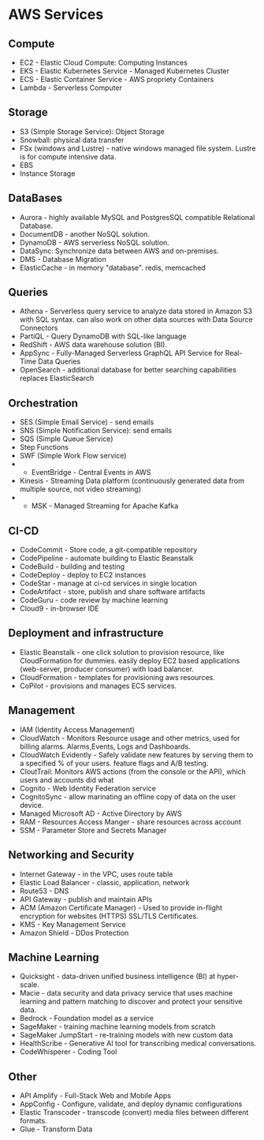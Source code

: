 <!--
// cSpell:ignore
-->

<link rel="stylesheet" type="text/css" href=".markdown-style.css">

# AWS Services

## Compute

- EC2 - Elastic Cloud Compute: Computing Instances
- EKS - Elastic Kubernetes Service - Managed Kubernetes Cluster
- ECS - Elastic Container Service - AWS propriety Containers
- Lambda - Serverless Computer

## Storage

- S3 (Simple Storage Service): Object Storage
- Snowball: physical data transfer
- FSx (windows and Lustre) - native windows managed file system. Lustre is for compute intensive data.
- EBS
- Instance Storage

## DataBases

- Aurora - highly available MySQL and PostgresSQL compatible Relational Database.
- DocumentDB - another NoSQL solution.
- DynamoDB - AWS serverless NoSQL solution.
- DataSync: Synchronize data between AWS and on-premises.
- DMS - Database Migration
- ElasticCache - in memory "database". redis, memcached

## Queries

- Athena - Serverless query service to analyze data stored in Amazon S3 with SQL syntax. can also work on other data sources with Data Source Connectors
- PartiQL - Query DynamoDB with SQL-like language
- RedShift - AWS data warehouse solution (BI).
- AppSync - Fully-Managed Serverless GraphQL API Service for Real-Time Data Queries
- OpenSearch - additional database for better searching capabilities replaces ElasticSearch

## Orchestration

- SES (Simple Email Service) - send emails
- SNS (Simple Notification Service): send emails
- SQS (Simple Queue Service)
- Step Functions
- SWF (Simple Work Flow service)
- - EventBridge - Central Events in AWS
- Kinesis - Streaming Data platform (continuously generated data from multiple source, not video streaming)
- - MSK - Managed Streaming for Apache Kafka

## CI-CD

- CodeCommit - Store code, a git-compatible repository
- CodePipeline - automate building to Elastic Beanstalk
- CodeBuild - building and testing
- CodeDeploy - deploy to EC2 instances
- CodeStar - manage at ci-cd services in single location
- CodeArtifact - store, publish and share software artifacts
- CodeGuru - code review by machine learning
- Cloud9 - in-browser IDE

## Deployment and infrastructure

- Elastic Beanstalk - one click solution to provision resource, like CloudFormation for dummies. easily deploy EC2 based applications (web-server, producer consumer) with load balancer.
- CloudFormation - templates for provisioning aws resources.
- CoPilot - provisions and manages ECS services.

## Management

- IAM (Identity Access Management)
- CloudWatch - Monitors Resource usage and other metrics, used for billing alarms. Alarms,Events, Logs and Dashboards.
- CloudWatch Evidently - Safely validate new features by serving them to a specified % of your users. feature flags and A/B testing.
- CloutTrail: Monitors AWS actions (from the console or the API), which users and accounts did what
- Cognito - Web Identity Federation service
- CognitoSync - allow marinating an offline copy of data on the user device.
- Managed Microsoft AD - Active Directory by AWS
- RAM - Resources Access Manger - share resources across account
- SSM - Parameter Store and Secrets Manager

## Networking and Security

- Internet Gateway - in the VPC, uses route table
- Elastic Load Balancer - classic, application, network
- Route53 - DNS
- API Gateway - publish and maintain APIs
- ACM (Amazon Certificate Manager) - Used to provide in-flight encryption for websites (HTTPS) SSL/TLS Certificates.
- KMS - Key Management Service
- Amazon Shield - DDos Protection

## Machine Learning

- Quicksight - data-driven unified business intelligence (BI) at hyper-scale.
- Macie - data security and data privacy service that uses machine learning and pattern matching to discover and protect your sensitive data.
- Bedrock - Foundation model as a service
- SageMaker - training machine learning models from scratch
- SageMaker JumpStart - re-training models with new custom data
- HealthScribe - Generative AI tool for transcribing medical conversations.
- CodeWhisperer - Coding Tool

## Other

- API Amplify - Full-Stack Web and Mobile Apps
- AppConfig - Configure, validate, and deploy dynamic configurations
- Elastic Transcoder - transcode (convert) media files between different formats.
- Glue - Transform Data
